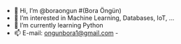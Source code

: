 - 👋 Hi, I’m @boraongun #(Bora Öngün)
- 👀 I’m interested in Machine Learning, Databases, IoT, ...
- 🌱 I’m currently learning Python
- 📫 E-mail: ongunbora1@gmail.com - 


